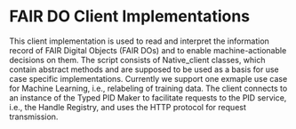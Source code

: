 # FAIR DO Client Implementations

This client implementation is used to read and interpret the information record of FAIR Digital Objects (FAIR DOs) and to enable machine-actionable decisions on them. The script consists of Native_client classes, which contain abstract methods and are supposed to be used as a basis for use case specific implementations. Currently we support one exmaple use case for Machine Learning, i.e., relabeling of training data. The client connects to an instance of the Typed PID Maker to facilitate requests to the PID service, i.e., the Handle Registry, and uses the HTTP protocol for request transmission.
